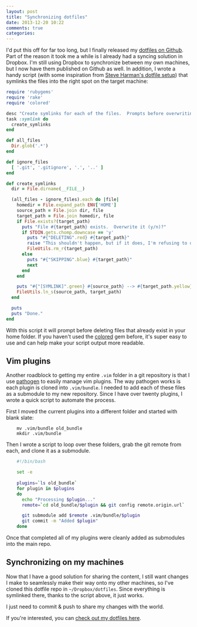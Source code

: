 ```yaml
---
layout: post
title: "Synchronizing dotfiles"
date: 2013-12-20 10:22
comments: true
categories: 
---
```


I'd put this off for far too long, but I finally released my [dotfiles on Github](https://github.com/subdigital/dotfiles).  Part of the reason it took me a while is I already had a syncing solution in Dropbox.  I'm still using Dropbox to synchronize between my own machines, but I now have them published on Github as well.  In addition, I wrote a handy script (with some inspiration from [Steve Harman's dotfile setup](https://github.com/stevenharman/config/blob/master/Rakefile)) that symlinks the files into the right spot on the target machine:

<!-- more -->

```ruby
require 'rubygems'
require 'rake'
require 'colored'

desc "Create symlinks for each of the files.  Prompts before overwriting"
task :symlink do
  create_symlinks
end

def all_files
  Dir.glob('.*')
end

def ignore_files
  [ '.git', '.gitignore', '.', '..' ]
end

def create_symlinks
  dir = File.dirname(__FILE__)

  (all_files - ignore_files).each do |file|
    homedir = File.expand_path ENV['HOME']
    source_path = File.join dir, file
    target_path = File.join homedir, file
    if File.exists?(target_path)
      puts "File #{target_path} exists.  Overwrite it (y/n)?"
      if STDIN.gets.chomp.downcase == 'y'
        puts "#{"DELETING".red} #{target_path}"
        raise "This shouldn't happen, but if it does, I'm refusing to delete /" if target_path == "/"
        FileUtils.rm_r(target_path)
      else
        puts "#{"SKIPPING".blue} #{target_path}"
        next
      end
    end

    puts "#{"[SYMLINK]".green} #{source_path} --> #{target_path.yellow}"
    FileUtils.ln_s(source_path, target_path)
  end

  puts
  puts "Done."
end
```

With this script it will prompt before deleting files that already exist in your home folder. If you haven't used the [colored](http://rubygems.org/gems/colored) gem before, it's super easy to use and can help make your script output more readable.

## Vim plugins

Another roadblock to getting my entire `.vim` folder in a git repository is that I use [pathogen](https://github.com/tpope/vim-pathogen) to easily manage vim plugins.  The way pathogen works is each plugin is cloned into `.vim/bundle`.  I needed to add each of these files as a submodule to my new repository.  Since I have over twenty plugins, I wrote a quick script to automate the process.

First I moved the current plugins into a different folder and started with blank slate:

```
    mv .vim/bundle old_bundle
    mkdir .vim/bundle
```

Then I wrote a script to loop over these folders, grab the git remote from each, and clone it as a submodule.

```bash
    #!/bin/bash

    set -e
    
    plugins=`ls old_bundle`
    for plugin in $plugins
    do
      echo "Processing $plugin..."
      remote=`cd old_bundle/$plugin && git config remote.origin.url`

      git submodule add $remote .vim/bundle/$plugin
      git commit -m "Added $plugin"
    done
```

Once that completed all of my plugins were cleanly added as submodules into the main repo.

## Synchronizing on my machines

Now that I have a good solution for sharing the content, I still want changes I make to seamlessly make their way onto my other machines, so I've cloned this dotfile repo in `~/Dropbox/dotfiles`.  Since everything is symlinked there, thanks to the script above, it just works.

I just need to commit & push to share my changes with the world.

If you're interested, you can [check out my dotfiles here](https://github.com/subdigital/dotfiles).

